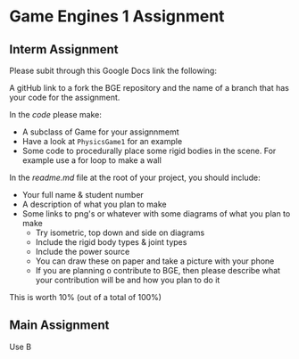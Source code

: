 Game Engines 1 Assignment
=========================

## Interm Assignment
Please subit through this Google Docs link the following:

A gitHub link to a fork the BGE repository and the name of a branch that has your code for the assignment. 

In the *code* please make:
- A subclass of Game for your assignnmemt
- Have a look at ```PhysicsGame1``` for an example
- Some code to procedurally place some rigid bodies in the scene. For example use a for loop to make a wall

In the *readme.md* file at the root of your project, you should include:
- Your full name & student number
- A description of what you plan to make
- Some links to png's or whatever with some diagrams of what you plan to make
	- Try isometric, top down and side on diagrams
	- Include the rigid body types & joint types
	- Include the power source
	- You can draw these on paper and take a picture with your phone
	- If you are planning o contribute to BGE, then please describe what your contribution will be and how you plan to do it

This is worth 10% (out of a total of 100%)

## Main Assignment
Use B


